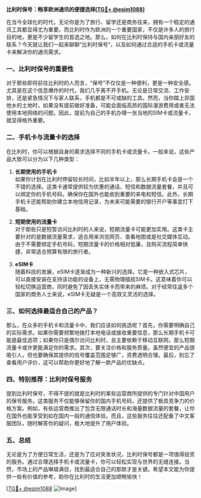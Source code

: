 **比利时保号：畅享欧洲通讯的便捷选择[[TG💪+ @esim1088](https://t.me/s/esim1088)]**

在当今全球化的时代，无论你是为了旅行、留学还是商务往来，拥有一个稳定的通讯工具都显得尤为重要。而比利时作为欧洲的一个重要国家，不仅是许多人的旅行目的地，更是不少留学生的首选之地。那么，如何在比利时保持与国内亲朋好友的联系？今天就让我们一起来聊聊“比利时保号”，以及如何通过合适的手机卡或流量卡来解决你的通讯需求。

### 一、比利时保号的重要性

对于那些即将前往比利时的人而言，“保号”不仅仅是一种便利，更是一种安全感。尤其是在这个信息爆炸的时代，我们几乎离不开手机。无论是日常交流、工作安排，还是紧急情况下与家人联系，手机都是不可或缺的工具。然而，当你踏上异国他乡的土地时，如果没有提前做好准备，可能会面临高昂的国际漫游费用或者无法使用本地网络的问题。因此，提前为自己的手机办理一张当地的SIM卡或流量卡，就显得格外重要。

### 二、手机卡与流量卡的选择

在比利时，你可以根据自身的需求选择不同的手机卡或流量卡。一般来说，这些产品大致可以分为以下几种类型：

1. **长期使用的手机卡**  
   如果你计划在比利时停留较长时间，比如半年以上，那么长期手机卡会是一个不错的选择。这类卡通常提供较为优惠的通话、短信和数据流量套餐，并且可以绑定你的手机号码，确保你在国外也能收到重要的来电和短信。此外，长期手机卡还能帮助你建立本地信用记录，为未来可能需要的银行开户等事宜打下基础。

2. **短期使用的流量卡**  
   对于那些只是短暂访问比利时的人来说，短期流量卡可能更加实用。这类卡主要针对的是数据流量需求，适合用来浏览网页、查看地图或是社交媒体互动。由于不需要绑定手机号码，短期流量卡的价格相对低廉，且购买流程简单快捷，非常适合预算有限的旅行者。

3. **eSIM卡**  
   随着科技的发展，eSIM卡逐渐成为一种新兴的选择。它是一种嵌入式芯片，可以直接安装在支持该功能的设备上，无需物理插拔SIM卡。这意味着你可以轻松切换运营商，同时避免了因丢失实体卡而带来的麻烦。对于经常往返多个国家的商务人士来说，eSIM卡无疑是一个高效又灵活的选择。

### 三、如何选择最适合自己的产品？

那么，在众多的手机卡和流量卡中，我们应该如何挑选呢？首先，你需要明确自己的实际需求。如果你需要频繁地拨打本地电话或接收重要信息，那么长期手机卡可能是最佳选项；如果你只是偶尔访问比利时，且主要依赖于移动互联网，那么短期流量卡或许更能满足你的需求。其次，要关注价格和服务质量。虽然便宜的产品很吸引人，但也要确保其提供的信号覆盖范围足够广，资费透明合理。最后，别忘了查看用户评价，这可以帮助你更好地了解一款产品的优缺点。

### 四、特别推荐：比利时保号服务

提到比利时保号，不得不提的就是比利时的某些运营商所提供的专门针对中国用户的保号服务。这类服务不仅能够保留你的国内手机号码，还提供了极具竞争力的价格方案。例如，有些运营商推出了包含无限通话时长和海量数据流量的套餐，让你在国外也能享受到如在国内一般的通信体验。而且，这些服务往往还配备了中文客服团队，随时解答你的疑问，极大地提升了用户体验。

### 五、总结

无论是为了方便日常生活，还是为了应对突发状况，比利时保号都是一项值得投资的服务。通过合理选择手机卡或流量卡，你可以轻松实现与世界的无缝连接。当然，市场上的产品琳琅满目，找到最适合自己的那款才是关键。希望本文能为你提供一些有价值的参考，助你在比利时的生活更加顺畅愉快！  

[[TG💪+ @esim1088](https://t.me/s/esim1088) ![Image](https://i.postimg.cc/4NQfJmqS/Snipaste-2025-05-13-00-14-12.png)]